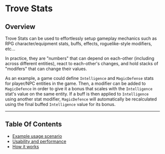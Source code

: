 
# Trove Stats

## Overview

Trove Stats can be used to effortlessly setup gameplay mechanics such as RPG character/equipment stats, buffs, effects, roguelike-style modifiers, etc... 

In practice, they are "numbers" that can depend on each-other (including across different entities), react to each-other's changes, and hold stacks of "modifers" that can change their values. 

As an example, a game could define `Intelligence` and `MagicDefense` stats for player/NPC entities in the game. Then, a modifier can be added to `MagicDefence` in order to give it a bonus that scales with the `Intelligence` stat's value on the same entity. If a buff is then applied to `Intelligence` using another stat modifier, `MagicDefence` will automatically be recalculated using the final buffed `Intelligence` value for its bonus.

-----------------------------------------

## Table Of Contents

* [Example usage scenario](./Documentation~/examplescenario.md)
* [Usability and performance](./Documentation~/usability-performance.md)
* [How it works](./Documentation~/how-it-works.md)
